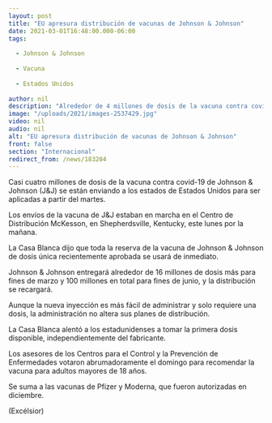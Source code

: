 ```yaml
---
layout: post
title: "EU apresura distribución de vacunas de Johnson & Johnson"
date: 2021-03-01T16:48:00.000-06:00
tags:
  
  - Johnson & Johnson
  
  - Vacuna
  
  - Estados Unidos
  
author: nil
description: "Alrededor de 4 millones de dosis de la vacuna contra covid-19 de Johnson & Johnson son enviadas a los estados de EU para ser aplicadas a partir del martes"
image: "/uploads/2021/images-2537429.jpg"
video: nil
audio: nil
alt: "EU apresura distribución de vacunas de Johnson & Johnson"
front: false
section: "Internacional"
redirect_from: /news/183204
---
```


Casi cuatro millones de dosis de la vacuna contra covid-19 de Johnson & Johnson (J&J) se están enviando a los estados de Estados Unidos para ser aplicadas a partir del martes.

Los envíos de la vacuna de J&J estaban en marcha en el Centro de Distribución McKesson, en Shepherdsville, Kentucky, este lunes por la mañana.

La Casa Blanca dijo que toda la reserva de la vacuna de Johnson & Johnson de dosis única recientemente aprobada se usará de inmediato.

Johnson & Johnson entregará alrededor de 16 millones de dosis más para fines de marzo y 100 millones en total para fines de junio, y la distribución se recargará.

Aunque la nueva inyección es más fácil de administrar y solo requiere una dosis, la administración no altera sus planes de distribución.

La Casa Blanca alentó a los estadunidenses a tomar la primera dosis disponible, independientemente del fabricante.

Los asesores de los Centros para el Control y la Prevención de Enfermedades votaron abrumadoramente el domingo para recomendar la vacuna para adultos mayores de 18 años.

Se suma a las vacunas de Pfizer y Moderna, que fueron autorizadas en diciembre.

(Excélsior)
